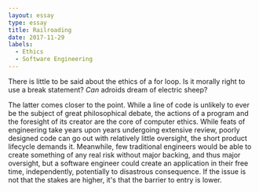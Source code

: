 ```yaml
---
layout: essay
type: essay
title: Railroading
date: 2017-11-29
labels:
  - Ethics
  - Software Engineering
---
```


There is little to be said about the ethics of a for loop.  Is it morally right to use a break statement?  *Can* adroids dream of electric sheep?

The latter comes closer to the point.  While a line of code is unlikely to ever be the subject of great philosophical debate, the actions of a program and the foresight of its creator are the core of computer ethics.  While feats of engineering take years upon years undergoing extensive review, poorly designed code can go out with relatively little oversight, the short product lifecycle demands it.  Meanwhile, few traditional engineers would be able to create something of any real risk without major backing, and thus major oversight, but a software engineer could create an application in their free time, independently, potentially to disastrous consequence.  If the issue is not that the stakes are higher, it's that the barrier to entry is lower.


